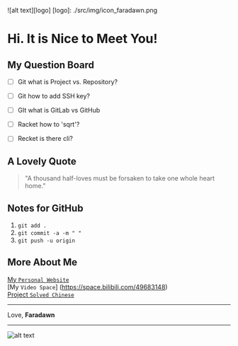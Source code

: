 ![alt text][logo]
[logo]: ./src/img/icon_faradawn.png
# Hi. It is Nice to Meet You!

## My Question Board
- [ ] Git what is Project vs. Repository?
- [ ] Git how to add SSH key?
- [ ] GIt what is GitLab vs GitHub
- [ ] Racket how to 'sqrt'?
- [ ] Recket is there cli?  



## A Lovely Quote
> "A thousand half-loves must be forsaken to take one whole heart home."  



## Notes for  GitHub
1. `git add .`
2. `git commit -a -m " "`
3. `git push -u origin`   



## More About Me
[My `Personal Website`](https://www.faradawny.com)  
[My `Video Space`] (https://space.bilibili.com/49683148)  
[Project `Solved Chinese`](https://www.solvedchinese.org)  


___

Love,
**Faradawn**
___

![alt text](./src/img/cover.png)


